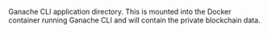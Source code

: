 Ganache CLI application directory. This is mounted into the Docker container
running Ganache CLI and will contain the private blockchain data.
